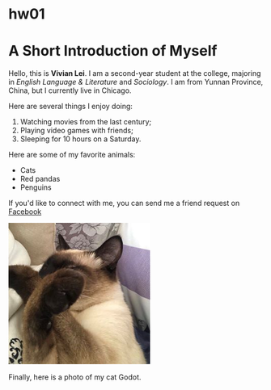 # hw01

# A Short Introduction of Myself
Hello, this is **Vivian Lei**.
I am a second-year student at the college, majoring in *English Language & Literature* and *Sociology*. 
I am from Yunnan Province, China, but I currently live in Chicago.

Here are several things I enjoy doing:

1. Watching movies from the last century;
2. Playing video games with friends;
3. Sleeping for 10 hours on a Saturday.

Here are some of my favorite animals: 

+ Cats
+ Red pandas
+ Penguins

If you'd like to connect with me, you can send me a friend request on [Facebook](https://www.facebook.com/VivianLei1999)

![a photo of my cat ](90217351_511233089587711_8380126470382551040_n.jpg)

Finally, here is a photo of my cat Godot.